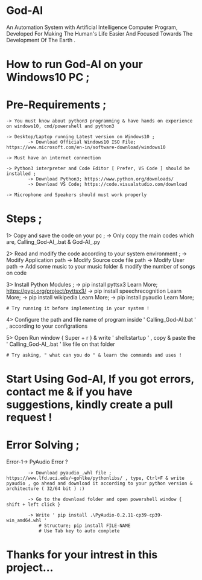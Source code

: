 # God-AI
An Automation System with Artificial Intelligence Computer Program, Developed For Making The Human's Life Easier And Focused Towards The Development Of The Earth .    


# How to run God-AI on your Windows10 PC ;

# Pre-Requirements ;

    -> You must know about python3 programming & have hands on experience on windows10, cmd/powershell and python3

    -> Desktop/Laptop running Latest version on Windows10 ;
            -> Download Official Windows10 ISO File; https://www.microsoft.com/en-in/software-download/windows10

    -> Must have an internet connection

    -> Python3 interpreter and Code Editor [ Prefer, VS Code ] should be installed ;
            -> Download Python3; https://www.python.org/downloads/
            -> Download VS Code; https://code.visualstudio.com/download

    -> Microphone and Speakers should must work properly


# Steps ; 

  1> Copy and save the code on your pc ;
        -> Only copy the main codes which are, Calling_God-AI_.bat & God-AI_.py
  
  2> Read and modify the code according to your system environment ;
        -> Modify Application path
        -> Modify Source code file path
        -> Modify User path
        -> Add some music to your music folder & modify the number of songs on code  
  
  3>  Install Python Modules ;
        -> pip install pyttsx3
            Learn More; https://pypi.org/project/pyttsx3/
        -> pip install speechrecognition
            Learn More; 
        -> pip install wikipedia
            Learn More; 
        -> pip install pyaudio
            Learn More; 
  
    # Try running it before implementing in your system !
  
  4> Configure the path and file name of program inside ' Calling_God-AI.bat ' , according to your configrations
  
  5> Open Run window { Super + r } & write ' shell:startup ' , copy & paste the ' Calling_God-AI_.bat ' like file on that folder

    # Try asking, " what can you do " & learn the commands and uses !


# Start Using God-AI, If you got errors, contact me & if you have suggestions, kindly create a pull request !
  




# Error Solving ;

Error-1-> PyAudio Error ?

            -> Download pyaudio_.whl file ; https://www.lfd.uci.edu/~gohlke/pythonlibs/ , type, Ctrl+F & write pyaudio , go ahead and download it according to your python version & architecture ( 32/64 bit ) :)

            -> Go to the download folder and open powershell window { shift + left click }
            
            -> Write ' pip install .\PyAudio-0.2.11-cp39-cp39-win_amd64.whl '
                # Structure; pip install FILE-NAME
                # Use Tab key to auto complete



# Thanks for your intrest in this project...


